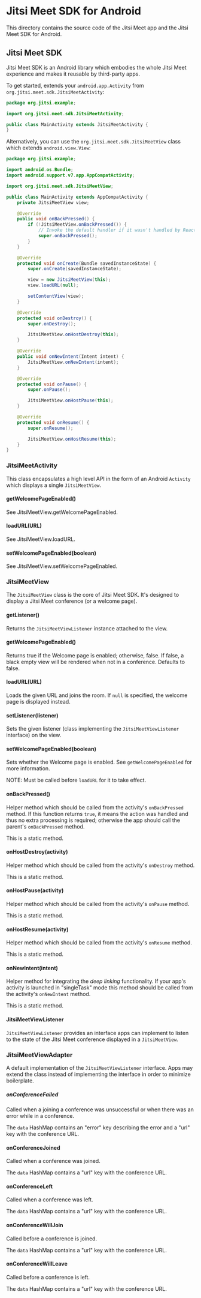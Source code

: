 # Jitsi Meet SDK for Android

This directory contains the source code of the Jitsi Meet app and the Jitsi Meet
SDK for Android.

## Jitsi Meet SDK

Jitsi Meet SDK is an Android library which embodies the whole Jitsi Meet
experience and makes it reusable by third-party apps.

To get started, extends your `android.app.Activity` from
`org.jitsi.meet.sdk.JitsiMeetActivity`:

```java
package org.jitsi.example;

import org.jitsi.meet.sdk.JitsiMeetActivity;

public class MainActivity extends JitsiMeetActivity {
}
```

Alternatively, you can use the `org.jitsi.meet.sdk.JitsiMeetView` class which
extends `android.view.View`:

```java
package org.jitsi.example;

import android.os.Bundle;
import android.support.v7.app.AppCompatActivity;

import org.jitsi.meet.sdk.JitsiMeetView;

public class MainActivity extends AppCompatActivity {
    private JitsiMeetView view;

    @Override
    public void onBackPressed() {
        if (!JitsiMeetView.onBackPressed()) {
            // Invoke the default handler if it wasn't handled by React.
            super.onBackPressed();
        }
    }

    @Override
    protected void onCreate(Bundle savedInstanceState) {
        super.onCreate(savedInstanceState);

        view = new JitsiMeetView(this);
        view.loadURL(null);

        setContentView(view);
    }

    @Override
    protected void onDestroy() {
        super.onDestroy();

        JitsiMeetView.onHostDestroy(this);
    }

    @Override
    public void onNewIntent(Intent intent) {
        JitsiMeetView.onNewIntent(intent);
    }

    @Override
    protected void onPause() {
        super.onPause();

        JitsiMeetView.onHostPause(this);
    }

    @Override
    protected void onResume() {
        super.onResume();

        JitsiMeetView.onHostResume(this);
    }
}
```

### JitsiMeetActivity

This class encapsulates a high level API in the form of an Android `Activity`
which displays a single `JitsiMeetView`.

#### getWelcomePageEnabled()

See JitsiMeetView.getWelcomePageEnabled.

#### loadURL(URL)

See JitsiMeetView.loadURL.

#### setWelcomePageEnabled(boolean)

See JitsiMeetView.setWelcomePageEnabled.

### JitsiMeetView

The `JitsiMeetView` class is the core of Jitsi Meet SDK. It's designed to
display a Jitsi Meet conference (or a welcome page).

#### getListener()

Returns the `JitsiMeetViewListener` instance attached to the view.

#### getWelcomePageEnabled()

Returns true if the Welcome page is enabled; otherwise, false. If false, a black
empty view will be rendered when not in a conference. Defaults to false.

#### loadURL(URL)

Loads the given URL and joins the room. If `null` is specified, the welcome page
is displayed instead.

#### setListener(listener)

Sets the given listener (class implementing the `JitsiMeetViewListener`
interface) on the view.

#### setWelcomePageEnabled(boolean)

Sets whether the Welcome page is enabled. See `getWelcomePageEnabled` for more
information.

NOTE: Must be called before `loadURL` for it to take effect.

#### onBackPressed()

Helper method which should be called from the activity's `onBackPressed` method.
If this function returns `true`, it means the action was handled and thus no
extra processing is required; otherwise the app should call the parent's
`onBackPressed` method.

This is a static method.

#### onHostDestroy(activity)

Helper method which should be called from the activity's `onDestroy` method.

This is a static method.

#### onHostPause(activity)

Helper method which should be called from the activity's `onPause` method.

This is a static method.

#### onHostResume(activity)

Helper method which should be called from the activity's `onResume` method.

This is a static method.

#### onNewIntent(intent)

Helper method for integrating the *deep linking* functionality. If your app's
activity is launched in "singleTask" mode this method should be called from the
activity's `onNewIntent` method.

This is a static method.

#### JitsiMeetViewListener

`JitsiMeetViewListener` provides an interface apps can implement to listen to
the state of the Jitsi Meet conference displayed in a `JitsiMeetView`.

### JitsiMeetViewAdapter

A default implementation of the `JitsiMeetViewListener` interface. Apps may
extend the class instead of implementing the interface in order to minimize
boilerplate.

##### onConferenceFailed

Called when a joining a conference was unsuccessful or when there was an error
while in a conference.

The `data` HashMap contains an "error" key describing the error and a "url"
key with the conference URL.

#### onConferenceJoined

Called when a conference was joined.

The `data` HashMap contains a "url" key with the conference URL.

#### onConferenceLeft

Called when a conference was left.

The `data` HashMap contains a "url" key with the conference URL.

#### onConferenceWillJoin

Called before a conference is joined.

The `data` HashMap contains a "url" key with the conference URL.

#### onConferenceWillLeave

Called before a conference is left.

The `data` HashMap contains a "url" key with the conference URL.
